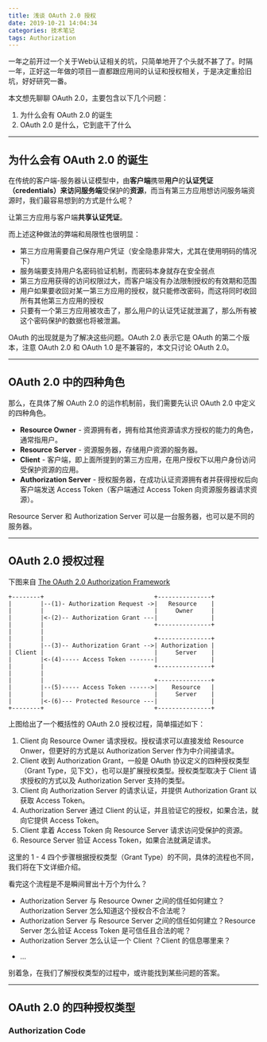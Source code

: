 ```yaml
---
title: 浅谈 OAuth 2.0 授权
date: 2019-10-21 14:04:34
categories: 技术笔记
tags: Authorization
---
```


一年之前开过一个关于Web认证相关的坑，只简单地开了个头就不甚了了。时隔一年，正好这一年做的项目一直都跟应用间的认证和授权相关，于是决定重拾旧坑，好好研究一番。

本文想先聊聊 OAuth 2.0，主要包含以下几个问题：
1. 为什么会有 OAuth 2.0 的诞生
2. OAuth 2.0 是什么，它到底干了什么

---
## 为什么会有 OAuth 2.0 的诞生
在传统的客户端-服务器认证模型中，由**客户端**携带**用户**的**认证凭证（credentials）**来访问**服务端**受保护的**资源**，而当有第三方应用想访问服务端资源时，我们最容易想到的方式是什么呢？

让第三方应用与客户端**共享认证凭证**。

而上述这种做法的弊端和局限性也很明显：
* 第三方应用需要自己保存用户凭证（安全隐患非常大，尤其在使用明码的情况下）
* 服务端要支持用户名密码验证机制，而密码本身就存在安全弱点
* 第三方应用获得的访问权限过大，而客户端没有办法限制授权的有效期和范围
* 用户如果要收回对某一第三方应用的授权，就只能修改密码，而这将同时收回所有其他第三方应用的授权
* 只要有一个第三方应用被攻击了，那么用户的认证凭证就泄漏了，那么所有被这个密码保护的数据也将被泄漏。

OAuth 的出现就是为了解决这些问题。OAuth 2.0 表示它是 OAuth 的第二个版本，注意 OAuth 2.0 和 OAuth 1.0 是不兼容的，本文只讨论 OAuth 2.0。
<!--more-->
---
## OAuth 2.0 中的四种角色
那么，在具体了解 OAuth 2.0 的运作机制前，我们需要先认识 OAuth 2.0 中定义的四种角色。
* **Resource Owner** - 资源拥有者，拥有给其他资源请求方授权的能力的角色，通常指用户。
* **Resource Server** - 资源服务器，存储用户资源的服务器。
* **Client** - 客户端，即上面所提到的第三方应用，在用户授权下以用户身份访问受保护资源的应用。
* **Authorization Server** - 授权服务器，在成功认证资源拥有者并获得授权后向客户端发送 Access Token（客户端通过 Access Token 向资源服务器请求资源）。

Resource Server 和 Authorization Server 可以是一台服务器，也可以是不同的服务器。

---
## OAuth 2.0 授权过程
下图来自 [The OAuth 2.0 Authorization Framework](https://tools.ietf.org/html/rfc6749)

    +--------+                               +---------------+
    |        |--(1)- Authorization Request ->|   Resource    |
    |        |                               |     Owner     |
    |        |<-(2)-- Authorization Grant ---|               |
    |        |                               +---------------+
    |        |
    |        |                               +---------------+
    |        |--(3)-- Authorization Grant -->| Authorization |
    | Client |                               |     Server    |
    |        |<-(4)----- Access Token -------|               |
    |        |                               +---------------+
    |        |
    |        |                               +---------------+
    |        |--(5)----- Access Token ------>|    Resource   |
    |        |                               |     Server    |
    |        |<-(6)--- Protected Resource ---|               |
    +--------+                               +---------------+


上图给出了一个概括性的 OAuth 2.0 授权过程，简单描述如下：
1. Client 向 Resource Owner 请求授权。授权请求可以直接发给 Resource Onwer，但更好的方式是以 Authorization Server 作为中介间接请求。
2. Client 收到 Authorization Grant，一般是 OAuth 协议定义的四种授权类型（Grant Type，见下文），也可以是扩展授权类型。授权类型取决于 Client 请求授权的方式以及 Authorization Server 支持的类型。
3. Client 向 Authorization Server 的请求认证，并提供 Authorization Grant 以获取 Access Token。
4. Authorization Server 通过 Client 的认证，并且验证它的授权，如果合法，就向它提供 Access Token。
5. Client 拿着 Access Token 向 Resource Server 请求访问受保护的资源。
6. Resource Server 验证 Access Token，如果合法就满足请求。 

这里的 1 - 4 四个步骤根据授权类型（Grant Type）的不同，具体的流程也不同，我们将在下文详细介绍。

看完这个流程是不是瞬间冒出十万个为什么？
* Authorization Server 与 Resource Owner 之间的信任如何建立？Authorization Server 怎么知道这个授权合不合法呢？
* Authorization Server 与 Resource Server 之间的信任如何建立？Resource Server 怎么验证 Access Token 是可信任且合法的呢？
* Authorization Server 怎么认证一个 Client ？Client 的信息哪里来？
<!--
    * Client的信息要事先注册在Authorization Server中，最基本的信息包含 Client 的类型和 redirect URL，注册完成后，Authorization Server 会为每个 Client 生成唯一的 ID。如果Client的类型是 confidential 的话，那么还会生成一组 client credentials，它可能是密码，也可能是 public/private key pair，具体取决于 Client 和 Authorization Server间的认证方式。而这一认证形式在OAuth 中并没有具体规定，在实际应用中应该根据安全性需求自行选择。-->
* ...

别着急，在我们了解授权类型的过程中，或许能找到某些问题的答案。
<!--
OAuth 2.0 协议通过引入 Authorization Server 这个角色，在 Resource Owner, Resource Server 和 Client 之间引入了一个单独的授权层，从而将用户凭证（Credentials）从 Client 和 Resource Server 的交互中隔离开来。Client **不需要（也不应该）获取 Resource Owner 的认证凭证**，而是通过 Authorization Server 的介入，在获得用户授权后，拿着 Authorization Server 生成的 **Access Token** 向 Resource Server 请求受保护的资源。-->

---
## OAuth 2.0 的四种授权类型
### Authorization Code